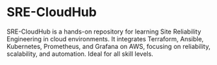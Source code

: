 # SRE-CloudHub
SRE-CloudHub is a hands-on repository for learning Site Reliability Engineering in cloud environments. It integrates Terraform, Ansible, Kubernetes, Prometheus, and Grafana on AWS, focusing on reliability, scalability, and automation. Ideal for all skill levels.
